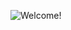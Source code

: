 ![Welcome!](https://user-images.githubusercontent.com/70019075/223638954-9b33d59a-7cb5-4df6-81a3-df74cfd8a0c3.png)

